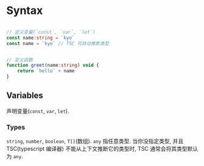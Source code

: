 # Syntax

```typescript

// 定义变量(`const`, `var`, `let`)
const name:string = `kyo` 
const name = `kyo` // TSC 可自动推断类型


// 定义函数
function greet(name:string) void {
    return `hello` + name
}

```

## Variables
声明变量(`const`, `var`, `let`).

### Types
`string`, `number`, `boolean`, `T[]`(数组).
`any` 指任意类型. 当你没指定类型, 并且 TSC(typescript 编译器) 不能从上下文推断它的类型时, TSC 通常会将其类型默认为 `any`. 
